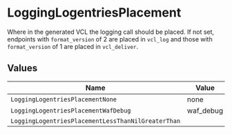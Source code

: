 # LoggingLogentriesPlacement

Where in the generated VCL the logging call should be placed. If not set, endpoints with `format_version` of 2 are placed in `vcl_log` and those with `format_version` of 1 are placed in `vcl_deliver`.



## Values

| Name                                               | Value                                              |
| -------------------------------------------------- | -------------------------------------------------- |
| `LoggingLogentriesPlacementNone`                   | none                                               |
| `LoggingLogentriesPlacementWafDebug`               | waf_debug                                          |
| `LoggingLogentriesPlacementLessThanNilGreaterThan` | <nil>                                              |